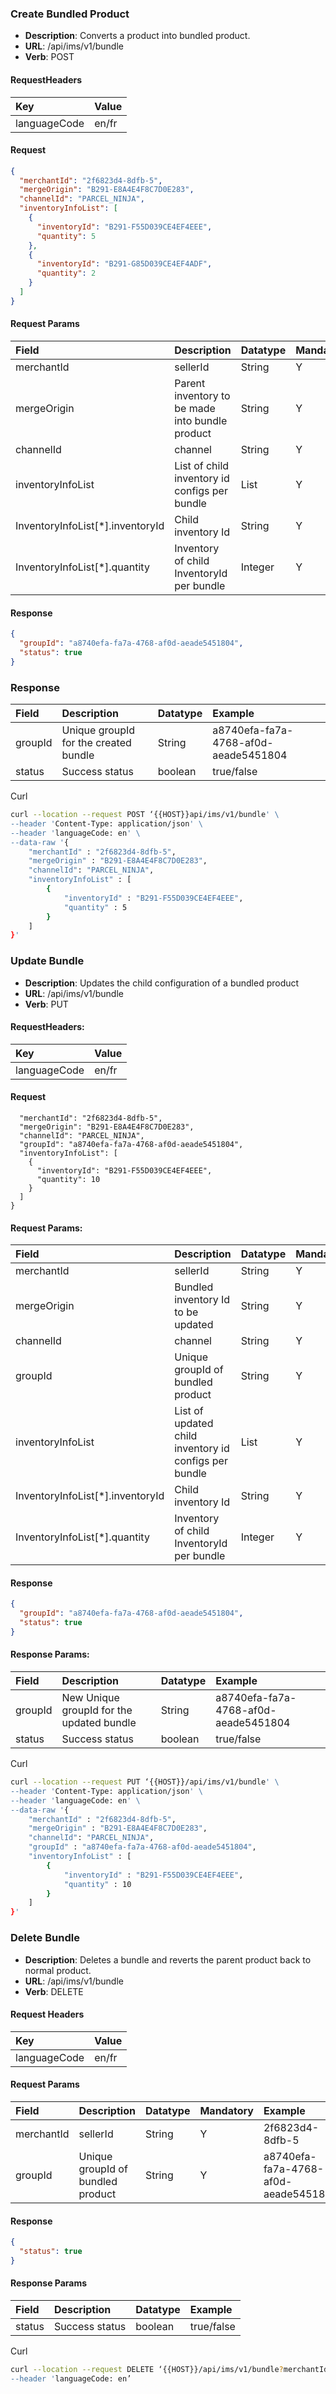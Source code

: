### Create Bundled Product
- **Description**: Converts a product into bundled product.
- **URL**: /api/ims/v1/bundle
- **Verb**: POST

#### RequestHeaders 
|Key|Value|
| :- | :- |
|languageCode|en/fr|

#### Request
```json
{
  "merchantId": "2f6823d4-8dfb-5",
  "mergeOrigin": "B291-E8A4E4F8C7D0E283",
  "channelId": "PARCEL_NINJA",
  "inventoryInfoList": [
    {
      "inventoryId": "B291-F55D039CE4EF4EEE",
      "quantity": 5
    },
    {
      "inventoryId": "B291-G85D039CE4EF4ADF",
      "quantity": 2
    }
  ]
}
```

#### Request Params
|Field|Description|Datatype|Mandatory|Example|
| :- | :- | :- | :- | :- |
|merchantId|sellerId|String|Y|2f6823d4-8dfb-5|
|mergeOrigin|Parent inventory to be made into bundle product|String|Y|B291-E8A4E4F8C7D0E283|
|channelId|channel|String|Y|PARCEL\_NINJA|
|inventoryInfoList|List of child inventory id configs per bundle|List|Y|-|
|InventoryInfoList[\*].inventoryId|Child inventory Id|String|Y|B291-F55D039CE4EF4EEE|
|<p>InventoryInfoList[\*].quantity</p><p></p>|Inventory of child InventoryId per bundle|Integer|Y|5|

#### Response
```json
{
  "groupId": "a8740efa-fa7a-4768-af0d-aeade5451804",
  "status": true
}
```

### Response
|Field|Description|Datatype|Example|
| :- | :- | :- | :- |
|groupId|Unique groupId for the created bundle|String|a8740efa-fa7a-4768-af0d-aeade5451804|
|status|Success status|boolean|true/false|

Curl
```bash
curl --location --request POST ‘{{HOST}}api/ims/v1/bundle' \ 
--header 'Content-Type: application/json' \ 
--header 'languageCode: en' \ 
--data-raw '{ 
    "merchantId" : "2f6823d4-8dfb-5", 
    "mergeOrigin" : "B291-E8A4E4F8C7D0E283", 
    "channelId": "PARCEL_NINJA", 
    "inventoryInfoList" : [ 
        { 
            "inventoryId" : "B291-F55D039CE4EF4EEE", 
            "quantity" : 5 
        } 
    ] 
}'
```

### Update Bundle
- **Description**: Updates the child configuration of a bundled product
- **URL**: /api/ims/v1/bundle
- **Verb**: PUT

#### RequestHeaders:
|Key|Value|
| :- | :- |
|languageCode|en/fr|


#### Request
```json{
  "merchantId": "2f6823d4-8dfb-5",
  "mergeOrigin": "B291-E8A4E4F8C7D0E283",
  "channelId": "PARCEL_NINJA",
  "groupId": "a8740efa-fa7a-4768-af0d-aeade5451804",
  "inventoryInfoList": [
    {
      "inventoryId": "B291-F55D039CE4EF4EEE",
      "quantity": 10
    }
  ]
}
```

#### Request Params:
|Field|Description|Datatype|Mandatory|Example|
| :- | :- | :- | :- | :- |
|merchantId|sellerId|String|Y|2f6823d4-8dfb-5|
|mergeOrigin|Bundled inventory Id to be updated|String|Y|B291-E8A4E4F8C7D0E283|
|channelId|channel|String|Y|PARCEL\_NINJA|
|groupId|Unique groupId of bundled product|String|Y|a8740efa-fa7a-4768-af0d-aeade5451804|
|inventoryInfoList|List of updated child inventory id configs per bundle|List|Y|-|
|InventoryInfoList[\*].inventoryId|Child inventory Id|String|Y|B291-F55D039CE4EF4EEE|
|<p>InventoryInfoList[\*].quantity</p><p></p>|Inventory of child InventoryId per bundle|Integer|Y|10|

#### Response
```json
{
  "groupId": "a8740efa-fa7a-4768-af0d-aeade5451804",
  "status": true
}
```

#### Response Params:
|Field|Description|Datatype|Example|
| :- | :- | :- | :- |
|groupId|New Unique groupId for the updated bundle|String|a8740efa-fa7a-4768-af0d-aeade5451804|
|status|Success status|boolean|true/false|

Curl
```bash
curl --location --request PUT ‘{{HOST}}/api/ims/v1/bundle' \ 
--header 'Content-Type: application/json' \ 
--header 'languageCode: en' \ 
--data-raw '{ 
    "merchantId" : "2f6823d4-8dfb-5", 
    "mergeOrigin" : "B291-E8A4E4F8C7D0E283", 
    "channelId": "PARCEL_NINJA", 
    "groupId" : "a8740efa-fa7a-4768-af0d-aeade5451804", 
    "inventoryInfoList" : [ 
        { 
            "inventoryId" : "B291-F55D039CE4EF4EEE", 
            "quantity" : 10 
        } 
    ] 
}'
```

### Delete Bundle
- **Description**: Deletes a bundle and reverts the parent product back to normal product.
- **URL**: /api/ims/v1/bundle
- **Verb**: DELETE

#### Request Headers
|Key|Value|
| :- | :- |
|languageCode|en/fr|

#### Request Params
|Field|Description|Datatype|Mandatory|Example|
| :- | :- | :- | :- | :- |
|merchantId|sellerId|String|Y|2f6823d4-8dfb-5|
|groupId|Unique groupId of bundled product|String|Y|a8740efa-fa7a-4768-af0d-aeade5451804|

#### Response
```json
{
  "status": true
}
```

#### Response Params
|Field|Description|Datatype|Example|
| :- | :- | :- | :- |
|status|Success status|boolean|true/false|

Curl
```bash
curl --location --request DELETE ‘{{HOST}}/api/ims/v1/bundle?merchantId=2f6823d4-8dfb-5&groupId=a8740efa-fa7a-4768-af0d-aeade5451804' \
--header 'languageCode: en’
```
